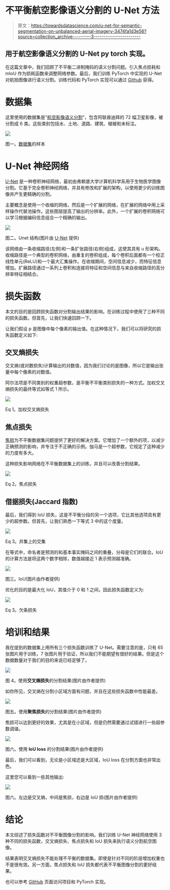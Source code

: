 # 不平衡航空影像语义分割的 U-Net 方法

> 原文：<https://towardsdatascience.com/u-net-for-semantic-segmentation-on-unbalanced-aerial-imagery-3474fa1d3e56?source=collection_archive---------3----------------------->

## 用于航空影像语义分割的 U-Net py torch 实现。

在这篇文章中，我们回顾了不平衡二进制掩码的语义分割问题。引入焦点损耗和 mIoU 作为损耗函数来调整网络参数。最后，我们训练 PyTorch 中实现的 U-Net 对航拍图像进行语义分割。训练代码和 PyTorch 实现可以通过 [Github](https://github.com/amirhosseinh77/UNet-AerialSegmentation) 获得。

# **数据集**

这里使用的数据集是“[航空影像语义分割](https://www.kaggle.com/humansintheloop/semantic-segmentation-of-aerial-imagery)”，包含阿联酋迪拜的 72 幅卫星影像，被分割成 6 类。这些类别包括水、土地、道路、建筑、植被和未标注。

![](img/6f7f53c67eadb5cba8a113eb5264f41e.png)

图一。[数据集](https://www.kaggle.com/humansintheloop/semantic-segmentation-of-aerial-imagery)的样本

# U-Net 神经网络

[U-Net](https://arxiv.org/pdf/1505.04597v1.pdf) 是一种卷积神经网络，最初由弗赖堡大学计算机科学系用于生物医学图像分割。它基于完全卷积神经网络，并具有修改和扩展的架构，以使用更少的训练图像并产生更精确的分割。

主要概念是使用一个收缩的网络，然后是一个扩展的网络，在扩展的网络中用上采样操作代替池操作。这些图层提高了输出的分辨率。此外，一个扩展的卷积网络可以学习根据编码信息组合一个精确的输出。

![](img/e8c33fd7e90ca6fa402fc3059b29e481.png)

图二。Unet 结构(图片由 [U-Net](https://arxiv.org/pdf/1505.04597v1.pdf) 提供)

该网络由一条收缩路径(左侧)和一条扩张路径(右侧)组成，这使其具有 u 形架构。收缩路径是一个典型的卷积网络，由重复的卷积组成，每个卷积后面都有一个校正线性单元(ReLU)和一个最大汇集操作。在收缩期间，空间信息减少，而特征信息增加。扩展路径通过一系列上卷积和连接将特征和空间信息与来自收缩路径的高分辨率特征相结合。

# 损失函数

本文的目的是回顾损失函数对分割输出结果的影响。在训练过程中使用了三种不同的损失函数。但首先，让我们快速回顾一下。

让我们假设 p 是图像中每个像素的输出值。在这种情况下，我们可以将研究的损失函数定义如下:

## 交叉熵损失

交叉熵(或对数损失)计算输出的对数值，因为我们讨论的是图像，所以它是输出张量中每个像素的对数值。

阿尔法项是不同类别的权重超参数，是平衡不平衡类别损失的一种方式。加权交叉熵损失的最终等式如等式 1 所示。

![](img/7cf656ccf8e5d57b41f2a7792cc31884.png)

Eq 1。加权交叉熵损失

## 焦点损失

[焦损](https://arxiv.org/pdf/1708.02002.pdf)为不平衡数据集问题提供了更好的解决方案。它增加了一个额外的项，以减少正确预测的影响，并专注于不正确的示例。伽马是一个超参数，它规定了这种减少的力度有多大。

这种损失影响网络在不平衡数据集上的训练，并且可以改善分割结果。

![](img/8546af9cdeb7ee2e77e9b5d0efaa5429.png)

Eq 2。焦点损失

## 借据损失(Jaccard 指数)

最后，我们得到 IoU 损失，这是不平衡分段的另一个选项，它比其他选项具有更少的超参数。但首先，让我们熟悉一下等式 3 中的这个度量。

![](img/36afe0e89babca006efc3a24ab632058.png)

Eq 3。并集上的交集

在等式中，命名者是预测的和基本事实掩码之间的重叠，分母是它们的联合。IoU 的计算方法是将这两个数字相除，数值越接近 1 表示预测越准确。

![](img/c76022dacf20caa3d81f9fa3f1823a63.png)

图三。IoU(图片由作者提供)

优化的目的是最大化 IoU，其值介于 0 和 1 之间，因此损失函数定义为:

![](img/4da4a30e49ac081fa7705271dfe8924a.png)

Eq 3。欠条损失

# 培训和结果

我在提到的数据集上用所有三个损失函数训练了 U-Net。需要注意的是，只有 65 张图片用于训练，7 张图片用于验证，所以我们不能期望有很好的结果。但是这个数据数量对于我们的目的来说已经足够了。

![](img/035bad16cac45b48aeeb4f78f48524c8.png)

图 4。使用**交叉熵损失**的分割结果(图片由作者提供)

如你所见，交叉熵在分割小区域方面有问题，并且在这些损失函数中性能最差。

![](img/8d2990608c79995b24e2450258cb1c1a.png)

图五。使用**聚焦损失**的分割结果(图片由作者提供)

焦损可以达到更好的效果，尤其是在小区域，但是仍然需要通过试错进行一些超参数调谐。

![](img/e3581b642d8ac2fe9945ed5e0a215397.png)

图六。使用 **IoU loss** 的分割结果(图片由作者提供)

最后，我们可以看到，无论是小区域还是大区域，IoU loss 在分割方面也非常出色。

这里您可以看到一些其他输出:

![](img/198cf988adccda85c752a44a3da97f4a.png)

图六。左边是交叉熵，中间是焦损，右边是 IoU 损(图片由作者提供)

# 结论

本文综述了损失函数对不平衡图像分割的影响。我们训练 U-Net 神经网络使用 3 种不同的损失函数，交叉熵损失、焦点损失和 IoU 损失来执行语义分割航空图像。

结果表明交叉熵损失不能处理不平衡的数据集。即使是针对不同的阶层增加权重也不是很有效。另一方面，焦点损失和 IoU 损失都代表不平衡图像分割的更好结果。

也可以参考 [GitHub](https://github.com/amirhosseinh77/UNet-AerialSegmentation) 页面访问项目和 PyTorch 实现。